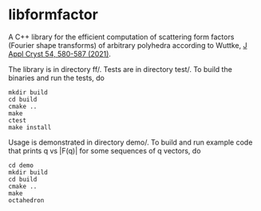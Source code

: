 # libformfactor

A C++ library for the efficient computation of scattering form factors
(Fourier shape transforms) of arbitrary polyhedra according to Wuttke,
[J Appl Cryst 54, 580-587 (2021)](https://doi.org/10.1107/S1600576721001710).

The library is in directory ff/. Tests are in directory test/.
To build the binaries and run the tests, do
```
mkdir build
cd build
cmake ..
make
ctest
make install
```

Usage is demonstrated in directory demo/. To build and run example
code that prints q vs |F(q)| for some sequences of q vectors, do
```
cd demo
mkdir build
cd build
cmake ..
make
octahedron
```